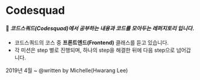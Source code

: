 # Codesquad

#### :muscle: _코드스쿼드(Codesquad)에서 공부하는 내용과 코드를 모아두는 레퍼지토리 입니다_.

- 코드스쿼드의 코스 중 **프론트엔드(Frontend)** 클래스를 듣고 있습니다.
- 각 미션은 step 별로 진행되며, 하나의 step을 해결한 뒤에 다음 step으로 넘어갑니다.

2019년 4월 ~
@written by Michelle(Hwarang Lee)
